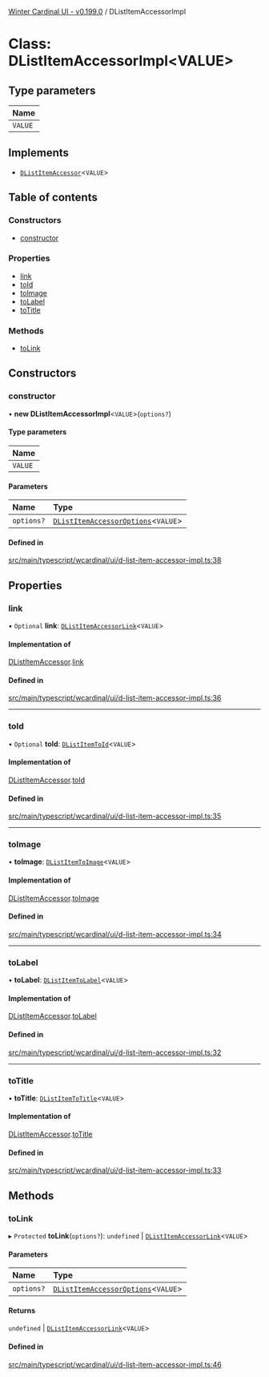 [Winter Cardinal UI - v0.199.0](../index.md) / DListItemAccessorImpl

# Class: DListItemAccessorImpl<VALUE\>

## Type parameters

| Name |
| :------ |
| `VALUE` |

## Implements

- [`DListItemAccessor`](../interfaces/DListItemAccessor.md)<`VALUE`\>

## Table of contents

### Constructors

- [constructor](DListItemAccessorImpl.md#constructor)

### Properties

- [link](DListItemAccessorImpl.md#link)
- [toId](DListItemAccessorImpl.md#toid)
- [toImage](DListItemAccessorImpl.md#toimage)
- [toLabel](DListItemAccessorImpl.md#tolabel)
- [toTitle](DListItemAccessorImpl.md#totitle)

### Methods

- [toLink](DListItemAccessorImpl.md#tolink)

## Constructors

### constructor

• **new DListItemAccessorImpl**<`VALUE`\>(`options?`)

#### Type parameters

| Name |
| :------ |
| `VALUE` |

#### Parameters

| Name | Type |
| :------ | :------ |
| `options?` | [`DListItemAccessorOptions`](../interfaces/DListItemAccessorOptions.md)<`VALUE`\> |

#### Defined in

[src/main/typescript/wcardinal/ui/d-list-item-accessor-impl.ts:38](https://github.com/winter-cardinal/winter-cardinal-ui/blob/v0.199.0/src/main/typescript/wcardinal/ui/d-list-item-accessor-impl.ts#L38)

## Properties

### link

• `Optional` **link**: [`DListItemAccessorLink`](../interfaces/DListItemAccessorLink.md)<`VALUE`\>

#### Implementation of

[DListItemAccessor](../interfaces/DListItemAccessor.md).[link](../interfaces/DListItemAccessor.md#link)

#### Defined in

[src/main/typescript/wcardinal/ui/d-list-item-accessor-impl.ts:36](https://github.com/winter-cardinal/winter-cardinal-ui/blob/v0.199.0/src/main/typescript/wcardinal/ui/d-list-item-accessor-impl.ts#L36)

___

### toId

• `Optional` **toId**: [`DListItemToId`](../index.md#dlistitemtoid)<`VALUE`\>

#### Implementation of

[DListItemAccessor](../interfaces/DListItemAccessor.md).[toId](../interfaces/DListItemAccessor.md#toid)

#### Defined in

[src/main/typescript/wcardinal/ui/d-list-item-accessor-impl.ts:35](https://github.com/winter-cardinal/winter-cardinal-ui/blob/v0.199.0/src/main/typescript/wcardinal/ui/d-list-item-accessor-impl.ts#L35)

___

### toImage

• **toImage**: [`DListItemToImage`](../index.md#dlistitemtoimage)<`VALUE`\>

#### Implementation of

[DListItemAccessor](../interfaces/DListItemAccessor.md).[toImage](../interfaces/DListItemAccessor.md#toimage)

#### Defined in

[src/main/typescript/wcardinal/ui/d-list-item-accessor-impl.ts:34](https://github.com/winter-cardinal/winter-cardinal-ui/blob/v0.199.0/src/main/typescript/wcardinal/ui/d-list-item-accessor-impl.ts#L34)

___

### toLabel

• **toLabel**: [`DListItemToLabel`](../index.md#dlistitemtolabel)<`VALUE`\>

#### Implementation of

[DListItemAccessor](../interfaces/DListItemAccessor.md).[toLabel](../interfaces/DListItemAccessor.md#tolabel)

#### Defined in

[src/main/typescript/wcardinal/ui/d-list-item-accessor-impl.ts:32](https://github.com/winter-cardinal/winter-cardinal-ui/blob/v0.199.0/src/main/typescript/wcardinal/ui/d-list-item-accessor-impl.ts#L32)

___

### toTitle

• **toTitle**: [`DListItemToTitle`](../index.md#dlistitemtotitle)<`VALUE`\>

#### Implementation of

[DListItemAccessor](../interfaces/DListItemAccessor.md).[toTitle](../interfaces/DListItemAccessor.md#totitle)

#### Defined in

[src/main/typescript/wcardinal/ui/d-list-item-accessor-impl.ts:33](https://github.com/winter-cardinal/winter-cardinal-ui/blob/v0.199.0/src/main/typescript/wcardinal/ui/d-list-item-accessor-impl.ts#L33)

## Methods

### toLink

▸ `Protected` **toLink**(`options?`): `undefined` \| [`DListItemAccessorLink`](../interfaces/DListItemAccessorLink.md)<`VALUE`\>

#### Parameters

| Name | Type |
| :------ | :------ |
| `options?` | [`DListItemAccessorOptions`](../interfaces/DListItemAccessorOptions.md)<`VALUE`\> |

#### Returns

`undefined` \| [`DListItemAccessorLink`](../interfaces/DListItemAccessorLink.md)<`VALUE`\>

#### Defined in

[src/main/typescript/wcardinal/ui/d-list-item-accessor-impl.ts:46](https://github.com/winter-cardinal/winter-cardinal-ui/blob/v0.199.0/src/main/typescript/wcardinal/ui/d-list-item-accessor-impl.ts#L46)
